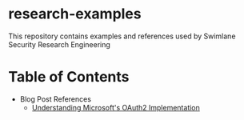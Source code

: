 # research-examples
This repository contains examples and references used by Swimlane Security Research Engineering


Table of Contents
=================

  * Blog Post References
    * [Understanding Microsoft's OAuth2 Implementation](00-UNDERSTANDING-MICROSOFT-OAUTH2-IMPLEMENTATION-SERIES/README.md)
